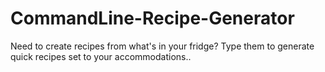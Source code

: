 # CommandLine-Recipe-Generator
Need to create recipes from what's in your fridge? Type them to generate quick recipes set to your accommodations..
